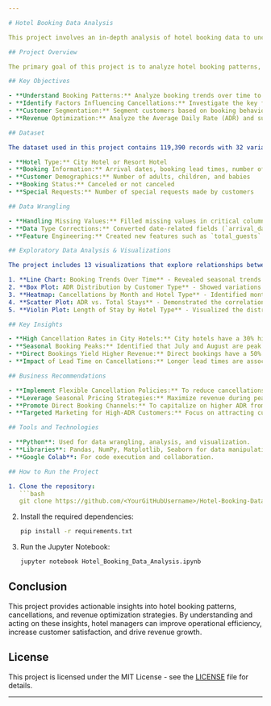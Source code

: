 ```yaml
---

# Hotel Booking Data Analysis

This project involves an in-depth analysis of hotel booking data to uncover key insights and trends that can help hotel managers optimize operations, improve customer satisfaction, and increase revenue. The dataset includes various attributes such as booking status, arrival date, customer demographics, and more.

## Project Overview

The primary goal of this project is to analyze hotel booking patterns, cancellations, and customer behavior to provide actionable insights. The analysis covers data wrangling, exploratory data analysis, and data visualization to tell a compelling story about the hotel's booking data.

## Key Objectives

- **Understand Booking Patterns:** Analyze booking trends over time to identify peak periods and potential opportunities for pricing optimization.
- **Identify Factors Influencing Cancellations:** Investigate the key factors that lead to booking cancellations and propose strategies to reduce them.
- **Customer Segmentation:** Segment customers based on booking behaviors and demographics to tailor marketing efforts effectively.
- **Revenue Optimization:** Analyze the Average Daily Rate (ADR) and suggest strategies for maximizing revenue during low-demand periods.

## Dataset

The dataset used in this project contains 119,390 records with 32 variables, including:

- **Hotel Type:** City Hotel or Resort Hotel
- **Booking Information:** Arrival dates, booking lead times, number of nights stayed, etc.
- **Customer Demographics:** Number of adults, children, and babies
- **Booking Status:** Canceled or not canceled
- **Special Requests:** Number of special requests made by customers

## Data Wrangling

- **Handling Missing Values:** Filled missing values in critical columns such as `children` with 0 where applicable.
- **Data Type Corrections:** Converted date-related fields (`arrival_date` and `reservation_status_date`) to datetime objects.
- **Feature Engineering:** Created new features such as `total_guests` and `total_stays` to facilitate deeper analysis.

## Exploratory Data Analysis & Visualizations

The project includes 13 visualizations that explore relationships between variables and draw meaningful insights, such as:

1. **Line Chart: Booking Trends Over Time** - Revealed seasonal trends and peak booking periods.
2. **Box Plot: ADR Distribution by Customer Type** - Showed variations in ADR across different customer segments.
3. **Heatmap: Cancellations by Month and Hotel Type** - Identified months with the highest cancellation rates and highlighted differences between city and resort hotels.
4. **Scatter Plot: ADR vs. Total Stays** - Demonstrated the correlation between the length of stay and the average daily rate.
5. **Violin Plot: Length of Stay by Hotel Type** - Visualized the distribution of stay durations for city versus resort hotels.

## Key Insights

- **High Cancellation Rates in City Hotels:** City hotels have a 30% higher cancellation rate compared to resort hotels, suggesting a need for more flexible booking policies.
- **Seasonal Booking Peaks:** Identified that July and August are peak booking months, presenting an opportunity for dynamic pricing.
- **Direct Bookings Yield Higher Revenue:** Direct bookings have a 50% higher ADR compared to bookings through agents, indicating potential for revenue maximization by promoting direct booking channels.
- **Impact of Lead Time on Cancellations:** Longer lead times are associated with higher cancellation rates, highlighting the importance of offering incentives for last-minute bookings.

## Business Recommendations

- **Implement Flexible Cancellation Policies:** To reduce cancellations, especially in city hotels.
- **Leverage Seasonal Pricing Strategies:** Maximize revenue during peak seasons with dynamic pricing.
- **Promote Direct Booking Channels:** To capitalize on higher ADR from direct bookings.
- **Targeted Marketing for High-ADR Customers:** Focus on attracting customer segments that yield the highest revenue.

## Tools and Technologies

- **Python**: Used for data wrangling, analysis, and visualization.
- **Libraries**: Pandas, NumPy, Matplotlib, Seaborn for data manipulation and visualization.
- **Google Colab**: For code execution and collaboration.

## How to Run the Project

1. Clone the repository:
   ```bash
   git clone https://github.com/<YourGitHubUsername>/Hotel-Booking-Data-Analysis.git
   ```
2. Install the required dependencies:
   ```bash
   pip install -r requirements.txt
   ```
3. Run the Jupyter Notebook:
   ```bash
   jupyter notebook Hotel_Booking_Data_Analysis.ipynb
   ```

## Conclusion

This project provides actionable insights into hotel booking patterns, cancellations, and revenue optimization strategies. By understanding and acting on these insights, hotel managers can improve operational efficiency, increase customer satisfaction, and drive revenue growth.

## License

This project is licensed under the MIT License - see the [LICENSE](LICENSE) file for details.

---
```


